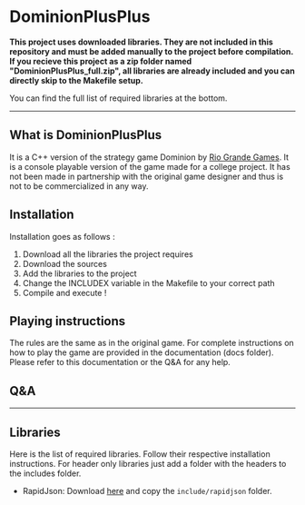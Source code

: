 

# DominionPlusPlus

__This project uses downloaded libraries. They are not included in this repository and must be added manually to the project before compilation. 
If you recieve this project as a zip folder named "DominionPlusPlus_full.zip", all libraries are already included and you can directly skip to the Makefile setup.__

You can find the full list of required libraries at the bottom.

---

## What is DominionPlusPlus

It is a C++ version of the strategy game Dominion by [Rio Grande Games](https://www.riograndegames.com/). It is a console playable version of the game made for a college project. It has not been made in partnership with the original game designer and thus is not to be commercialized in any way.

## Installation

Installation goes as follows : 

1) Download all the libraries the project requires
2) Download the sources 
3) Add the libraries to the project
4) Change the INCLUDEX variable in the Makefile to your correct path
5) Compile and execute !

## Playing instructions

The rules are the same as in the original game. For complete instructions on how to play the game are provided in the documentation (docs folder). Please refer to this documentation or the Q&A for any help.

## Q&A



---

## Libraries 

Here is the list of required libraries. Follow their respective installation instructions. For header only libraries just add a folder with the headers to the includes folder.

* RapidJson: Download [here](https://github.com/Tencent/rapidjson/archive/refs/tags/v1.1.0.zip) and copy the ```include/rapidjson``` folder. 

